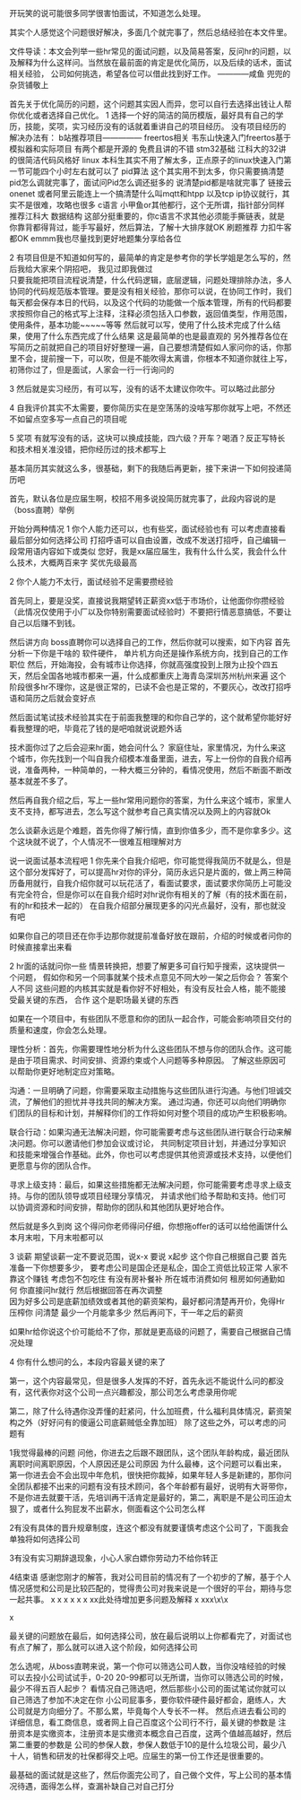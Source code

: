 开玩笑的说可能很多同学很害怕面试，不知道怎么处理。


其实个人感觉这个问题很好解决，多面几个就完事了，然后总结经验在本文件里。


文件导读：本文会列举一些hr常见的面试问题，以及简易答案，反问hr的问题，以及解释为什么这样问。当然放在最前面的肯定是优化简历，以及后续的话术，面试相关经验，
公司如何挑选，希望各位可以借此找到好工作。
————咸鱼 兜兜的杂货铺敬上


首先关于优化简历的问题，这个问题其实因人而异，您可以自行去选择出钱让人帮你优化或者选择自己优化。
1 选择一个好的简洁的简历模版，最好具有自己的学历，技能，奖项，实习经历没有的话就着重讲自己的项目经历。
没有项目经历的解决办法有：
b站推荐项目—————
                freertos相关 韦东山快速入门freertos基于模拟器和实际项目  有两个都是开源的  免费且讲的不错
                stm32基础     江科大的32讲的很简洁代码风格好
                linux        本科生其实不用了解太多，正点原子的linux快速入门第一节可能四个小时左右就可以了
                pid算法       这个其实用不到太多，你只需要搞清楚pid怎么调就完事了，面试问Pid怎么调还挺多的 说清楚pid都是啥就完事了
                链接云        onenet  或者阿里云能连上一个搞清楚什么叫mqtt和htpp  以及tcp ip协议就行，其实不是很难，攻略也很多
                c语言         小甲鱼or其他都行，这个无所谓，指针部分同样推荐江科大
                数据结构      这部分挺重要的，你c语言不求其他必须能手撕链表，就是你靠背都得背过，能手写最好，然后算法，了解十大排序就OK
刷题推荐   力扣牛客都OK   emmm我也尽量找到更好地题集分享给各位


2 有项目但是不知道如何写的，最简单的肯定是参考你的学长学姐是怎么写的，然后我给大家来个阴招吧，  我见过即我做过  
只要我能把项目流程说清楚，什么代码逻辑，底层逻辑，问题处理排除办法，多人协同的代码规范版本管理。要是没有相关经验，那你可以说，在协同工作时，我们每天都会保存本日的代码，以及这个代码的功能做一个版本管理，所有的代码都要求按照你自己的格式写上注释，注释必须包括入口参数，返回值类型，作用范围，使用条件，基本功能~~~~~等等
然后就可以写，使用了什么技术完成了什么结果，使用了什么东西完成了什么结果     这是最简单的也是最直观的   另外推荐各位在写简历之前就把自己的项目好好整理一遍，自己要想清楚假如人家问你的话，你那里不会，提前搜一下，可以吹，但是不能吹得太离谱，你根本不知道你就往上写，初筛你过了，但是面试，人家会一行一行询问的

3 然后就是实习经历，有可以写，没有的话不太建议你吹牛。可以略过此部分

4 自我评价其实不太需要，要你简历实在是空荡荡的没啥写那你就写上吧，不然还不如留点空多写一点自己的项目呢

5 奖项  有就写没有的话，这块可以换成技能，四六级？开车？喝酒？反正写特长和技术相关准没错，把你经历过的技术都写上



基本简历其实就这么多，很基础，剩下的我随后再更新，接下来讲一下如何投递简历吧

首先，默认各位是应届生啊，校招不用多说投简历就完事了，此段内容说的是（boss直聘）举例

开始分两种情况
1 你个人能力还可以，也有些奖，面试经验也有   可以考虑直接看最后部分如何选择公司
打招呼语可以自由设置，改成不发送打招呼，自己编辑一段常用语内容如下或类似
您好，我是xx届应届生，我有什么什么奖，我会什么什么技术，大概两百来字    奖优先级最高



2 你个人能力不太行，面试经验不足需要攒经验

首先同上，要是没奖，直接说我期望转正薪资xx低于市场价，让他面你你攒经验（此情况仅使用于小厂以及你特别需要面试经验时）不要把行情恶意搞低，不要让自己以后赚不到钱。


然后讲方向  boss直聘你可以选择自己的工作，然后你就可以搜索，如下内容
首先分析一下你是干啥的  软件硬件， 单片机方向还是操作系统方向，找到自己的工作职位
然后，开始海投，会有城市让你选择，你就高强度投到上限为止投个四五天，然后全国各地城市都来一遍，什么成都重庆上海青岛深圳苏州杭州来遍
这个阶段很多hr不理你，这是很正常的，已读不会也是正常的，不要灰心，改改打招呼语和简历之后就会变好点

然后面试笔试技术经验其实在于前面我整理的和你自己学的，这个就希望你能好好看我整理的吧，毕竟花了钱的是吧咱就说说题外话

技术面你过了之后会迎来hr面，她会问什么？
家庭住址，家里情况，为什么来这个城市，你先找到一个叫自我介绍模本准备里面，进去，写上一份你的自我介绍再说，准备两种，一种简单的，一种大概三分钟的，看情况使用，然后不断面不断改基本就差不多了。

然后再自我介绍之后，写上一些hr常用问题你的答案，为什么来这个城市，家里人支不支持，都写进去，怎么写这个就参考自己真实情况以及网上的内容就Ok

怎么谈薪永远是个难题，首先你得了解行情，直到你值多少，而不是你拿多少。这个这块就不说了，个人情况不一很难互相理解对方



说一说面试基本流程吧
1 你先来个自我介绍吧，你可能觉得我简历不就是么，但是这个部分发挥好了，可以提高hr对你的评分，简历永远只是片面的，做上两三种简历备用就行，自我介绍你就可以玩花活了，看面试要求，面试要求你简历上可能没有完全符合，但是你可以在自我介绍时对hr说你有相关的了解（有的技术面在前，有的hr和技术一起的）
在自我介绍部分展现更多的闪光点最好，没有，那也就没有吧

如果你自己的项目还在你手边那你就提前准备好放在跟前，介绍的时候或者问你的时候直接拿出来看


2 hr面的话就问你一些 情景转换把，想要了解更多可自行知乎搜索，这块提供一个问题，   假如你和另一个同事就某个技术点意见不同大吵一架之后你会？
答案个人不同  这些问题的内核其实就是看你好不好相处，有没有反社会人格，能不能接受最关键的东西， 合作  这个是职场最关键的东西

如果在一个项目中，有些团队不愿意和你的团队一起合作，可能会影响项目交付的质量和速度，你会怎么处理。

理性分析：首先，你需要理性地分析为什么这些团队不想与你的团队合作。这可能是由于项目需求、时间安排、资源约束或个人问题等多种原因。
了解这些原因可以帮助你更好地制定应对策略。

沟通：一旦明确了问题，你需要采取主动措施与这些团队进行沟通。与他们坦诚交流，了解他们的担忧并寻找共同的解决方案。
通过沟通，你还可以向他们明确你们团队的目标和计划，并解释你们的工作将如何对整个项目的成功产生积极影响。

联合行动：如果沟通无法解决问题，你可能需要考虑与这些团队进行联合行动来解决问题。你可以邀请他们参加会议或讨论，
共同制定项目计划，并通过分享知识和技能来增强合作基础。此外，你也可以考虑提供其他资源或技术支持，以便他们更愿意与你的团队合作。

寻求上级支持：最后，如果这些措施都无法解决问题，你可能需要考虑寻求上级支持。与你的团队领导或项目经理分享情况，
并请求他们给予帮助和支持。他们可以协调资源和时间安排，帮助你的团队和其他团队更好地合作。




然后就是多久到岗 这个得问你老师得问仔细，你想拖offer的话可以给他画饼什么本月末啦，下月末啦都可以

3 谈薪
期望谈薪一定不要说范围，说x-x 要说 x起步  这个你自己根据自己要  首先准备一下你想要多少，
要考虑公司是国企还是私企，国企工资低比较正常 人家不靠这个赚钱
考虑包不包吃住  有没有房补餐补   所在城市消费如何 租房如何通勤如何  你直接问hr就行 然后根据回答在再次调整   
因为好多公司是底薪加绩效或者其他的薪资架构，最好都问清楚再开价，免得Hr压榨你
问清楚  最少一个月能拿多少 然后再问下，干一年之后的薪资

如果hr给你说这个价可能给不了你，那就是更高级的问题了，需要自己根据自己情况处理




4 你有什么想问的么，本段内容最关键的来了

第一，这个内容最常见，但是很多人发挥的不好，首先永远不能说什么问的都没有，这代表你对这个公司一点兴趣都没，那公司怎么考虑录用你呢

第二，除了什么待遇你没弄懂的赶紧问，什么加班费，什么福利具体情况，薪资架构之外（好好问有的傻逼公司底薪贼低全靠加班）
除了这些之外，可以考虑的问题有

1我觉得最棒的问题   问他，你进去之后跟不跟团队，这个团队年龄构成，最近团队离职时间离职原因，个人原因还是公司原因
为什么最棒，这个问题可以看出来，第一你进去会不会出现中年危机，很快把你裁掉，如果年轻人多是新建的，那你问全团队都接不出来的问题有没有技术顾问，各个年龄都有最好，说明有大哥带你，不是你进去就要干活，先培训再干活肯定是最好的，第二，离职是不是公司压迫太狠了，或者什么狗屁发不出薪水，侧面看这个公司怎么样

2有没有具体的晋升规章制度，连这个都没有就要谨慎考虑这个公司了，下面我会单独将如何选择公司

3有没有实习期辞退现象，小心人家白嫖你劳动力不给你转正

4结束语 感谢您刚才的解答，我对公司目前的情况有了一个初步的了解，基于个人情况感觉和公司是比较匹配的，觉得贵公司对我来说是一个很好的平台，期待与您一起共事。
x
x
x
x
x
x
xx此处待增加更多问题及解释
x
xxx\x\x

x




最关键的问题放在最后，如何选择公司，放在最后说明以上你都看完了，对面试也有点了解了，那么就可以进入这个阶段，如何选择公司

怎么选呢，从boss直聘来说，第一个你可以筛选公司人数，当你没啥经验的时候可以去投小公司试试手，0-20 20-99都可以无所谓，当你可以筛选公司的时候，最少不得五百人起步？ 看情况自己筛选吧，然后那些小公司的面试笔试你就可以自己筛选了参加不决定在你   小公司屁事多，要你软件硬件最好都会，磨练人，大公司就是方向细分了。不那么累，毕竟每个人专长不一样。
然后点进去看公司的详细信息，看工商信息，或者网上自己百度这个公司行不行，最关键的参数是 注册资本是实缴资本，注册资本是实缴资本概念自己百度，这两个值越高越好，然后第二重要的参数是  公司的参保人数，参保人数低于10的是什么垃圾公司，最少八十人，销售和研发的社保都得交上吧。应届生的第一份工作还是很重要的。



最基础的面试就是这些了，然后你面完公司了，自己做个文件，写上公司的基本情况待遇，面得怎么样，查漏补缺自己对自己打分
